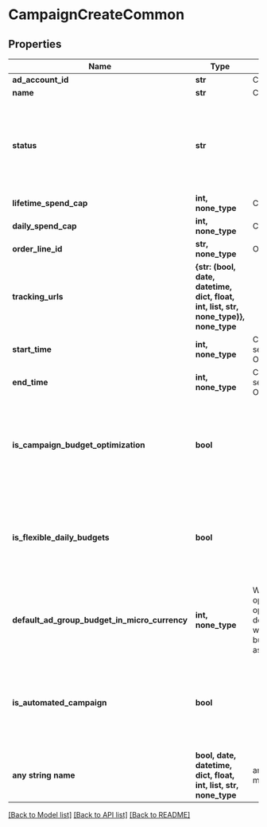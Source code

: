 # CampaignCreateCommon


## Properties
Name | Type | Description | Notes
------------ | ------------- | ------------- | -------------
**ad_account_id** | **str** | Campaign&#39;s Advertiser ID. | [optional] 
**name** | **str** | Campaign name. | [optional] 
**status** | **str** |  | [optional]  if omitted the server will use the default value of "ACTIVE"
**lifetime_spend_cap** | **int, none_type** | Campaign total spending cap. | [optional] 
**daily_spend_cap** | **int, none_type** | Campaign daily spending cap. | [optional] 
**order_line_id** | **str, none_type** | Order line ID that appears on the invoice. | [optional] 
**tracking_urls** | **{str: (bool, date, datetime, dict, float, int, list, str, none_type)}, none_type** |  | [optional] 
**start_time** | **int, none_type** | Campaign start time. Unix timestamp in seconds. Only used for Campaign Budget Optimization (CBO) campaigns. | [optional] 
**end_time** | **int, none_type** | Campaign end time. Unix timestamp in seconds. Only used for Campaign Budget Optimization (CBO) campaigns. | [optional] 
**is_campaign_budget_optimization** | **bool** |  | [optional]  if omitted the server will use the default value of False
**is_flexible_daily_budgets** | **bool** |  | [optional]  if omitted the server will use the default value of False
**default_ad_group_budget_in_micro_currency** | **int, none_type** | When transitioning from campaign budget optimization to non-campaign budget optimization, the default_ad_group_budget_in_micro_currency will propagate to each child ad groups daily budget. Unit is micro currency of the associated advertiser account. | [optional] 
**is_automated_campaign** | **bool** |  | [optional]  if omitted the server will use the default value of False
**any string name** | **bool, date, datetime, dict, float, int, list, str, none_type** | any string name can be used but the value must be the correct type | [optional]

[[Back to Model list]](../README.md#documentation-for-models) [[Back to API list]](../README.md#documentation-for-api-endpoints) [[Back to README]](../README.md)


